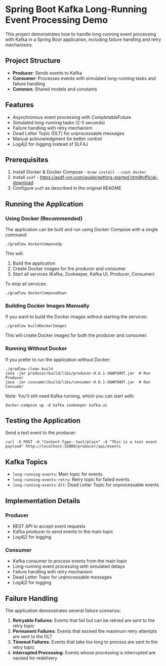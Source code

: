 # Spring Boot Kafka Long-Running Event Processing Demo

This project demonstrates how to handle long-running event processing with Kafka in a Spring Boot application, including failure handling and retry mechanisms.

## Project Structure

- **Producer**: Sends events to Kafka
- **Consumer**: Processes events with simulated long-running tasks and failure handling
- **Common**: Shared models and constants

## Features

- Asynchronous event processing with CompletableFuture
- Simulated long-running tasks (2-5 seconds)
- Failure handling with retry mechanism
- Dead Letter Topic (DLT) for unprocessable messages
- Manual acknowledgment for better control
- Log4j2 for logging instead of SLF4J

## Prerequisites

1. Install Docker & Docker Compose - `brew install --cask docker`
2. Install `asdf` - https://asdf-vm.com/guide/getting-started.html#official-download
3. Configure `asdf` as described in the original README

## Running the Application

### Using Docker (Recommended)

The application can be built and run using Docker Compose with a single command:

```shell
./gradlew dockerComposeUp
```

This will:
1. Build the application
2. Create Docker images for the producer and consumer
3. Start all services (Kafka, Zookeeper, Kafka UI, Producer, Consumer)

To stop all services:

```shell
./gradlew dockerComposeDown
```

### Building Docker Images Manually

If you want to build the Docker images without starting the services:

```shell
./gradlew buildDockerImages
```

This will create Docker images for both the producer and consumer.

### Running Without Docker

If you prefer to run the application without Docker:

```shell
./gradlew clean build
java -jar producer/build/libs/producer-0.0.1-SNAPSHOT.jar  # Run Producer
java -jar consumer/build/libs/consumer-0.0.1-SNAPSHOT.jar  # Run Consumer
```

Note: You'll still need Kafka running, which you can start with:

```shell
docker-compose up -d kafka zookeeper kafka-ui
```

## Testing the Application

Send a test event to the producer:

```shell
curl -X POST -H "Content-Type: text/plain" -d "This is a test event payload" http://localhost:32000/producer/api/events
```

## Kafka Topics

- `long-running-events`: Main topic for events
- `long-running-events-retry`: Retry topic for failed events
- `long-running-events-dlt`: Dead Letter Topic for unprocessable events

## Implementation Details

### Producer

- REST API to accept event requests
- Kafka producer to send events to the main topic
- Log4j2 for logging

### Consumer

- Kafka consumer to process events from the main topic
- Long-running event processing with simulated delays
- Failure handling with retry mechanism
- Dead Letter Topic for unprocessable messages
- Log4j2 for logging

## Failure Handling

The application demonstrates several failure scenarios:

1. **Retryable Failures**: Events that fail but can be retried are sent to the retry topic
2. **Permanent Failures**: Events that exceed the maximum retry attempts are sent to the DLT
3. **Timeout Failures**: Events that take too long to process are sent to the retry topic
4. **Interrupted Processing**: Events whose processing is interrupted are nacked for redelivery